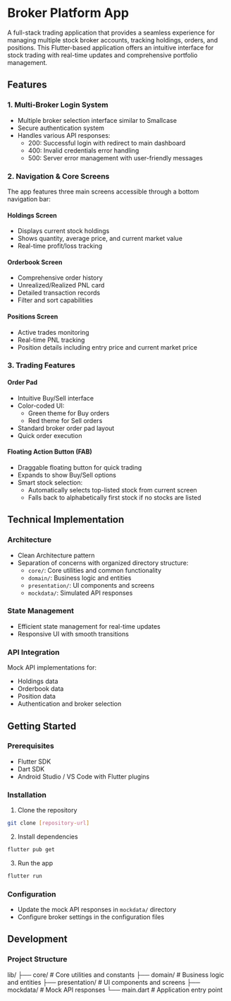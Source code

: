 # Broker Platform App

A full-stack trading application that provides a seamless experience for managing multiple stock broker accounts, tracking holdings, orders, and positions. This Flutter-based application offers an intuitive interface for stock trading with real-time updates and comprehensive portfolio management.

## Features

### 1. Multi-Broker Login System
- Multiple broker selection interface similar to Smallcase
- Secure authentication system
- Handles various API responses:
  - 200: Successful login with redirect to main dashboard
  - 400: Invalid credentials error handling
  - 500: Server error management with user-friendly messages

### 2. Navigation & Core Screens
The app features three main screens accessible through a bottom navigation bar:

#### Holdings Screen
- Displays current stock holdings
- Shows quantity, average price, and current market value
- Real-time profit/loss tracking

#### Orderbook Screen
- Comprehensive order history
- Unrealized/Realized PNL card
- Detailed transaction records
- Filter and sort capabilities

#### Positions Screen
- Active trades monitoring
- Real-time PNL tracking
- Position details including entry price and current market price

### 3. Trading Features

#### Order Pad
- Intuitive Buy/Sell interface
- Color-coded UI:
  - Green theme for Buy orders
  - Red theme for Sell orders
- Standard broker order pad layout
- Quick order execution

#### Floating Action Button (FAB)
- Draggable floating button for quick trading
- Expands to show Buy/Sell options
- Smart stock selection:
  - Automatically selects top-listed stock from current screen
  - Falls back to alphabetically first stock if no stocks are listed

## Technical Implementation

### Architecture
- Clean Architecture pattern
- Separation of concerns with organized directory structure:
  - `core/`: Core utilities and common functionality
  - `domain/`: Business logic and entities
  - `presentation/`: UI components and screens
  - `mockdata/`: Simulated API responses

### State Management
- Efficient state management for real-time updates
- Responsive UI with smooth transitions

### API Integration
Mock API implementations for:
- Holdings data
- Orderbook data
- Position data
- Authentication and broker selection

## Getting Started

### Prerequisites
- Flutter SDK
- Dart SDK
- Android Studio / VS Code with Flutter plugins

### Installation
1. Clone the repository
```bash
git clone [repository-url]
```

2. Install dependencies
```bash
flutter pub get
```

3. Run the app
```bash
flutter run
```

### Configuration
- Update the mock API responses in `mockdata/` directory
- Configure broker settings in the configuration files

## Development

### Project Structure
lib/
├── core/ # Core utilities and constants
├── domain/ # Business logic and entities
├── presentation/ # UI components and screens
├── mockdata/ # Mock API responses
└── main.dart # Application entry point